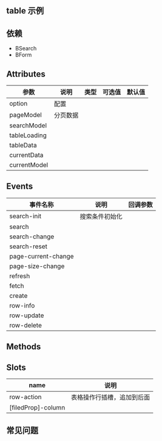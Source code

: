 ## table 示例

## 依赖
- BSearch
- BForm

## Attributes
| 参数 | 说明 | 类型 | 可选值 | 默认值 |
| --- | --- | --- | --- | --- |
| option        | 配置           |
| pageModel     | 分页数据       |
| searchModel   |
| tableLoading  |
| tableData     |
| currentData   |
| currentModel  |


## Events
| 事件名称 | 说明 | 回调参数 |
| --- | --- | --- |
| search-init         | 搜索条件初始化 |
| search              |
| search-change       |
| search-reset        |
| page-current-change |
| page-size-change    |
| refresh             |
| fetch               |
| create              |
| row-info            |
| row-update          |
| row-delete          |


## Methods

## Slots
| name | 说明 |
| --- | --- |
| row-action            | 表格操作行插槽，追加到后面 |
| [filedProp]-column    |

## 常见问题
